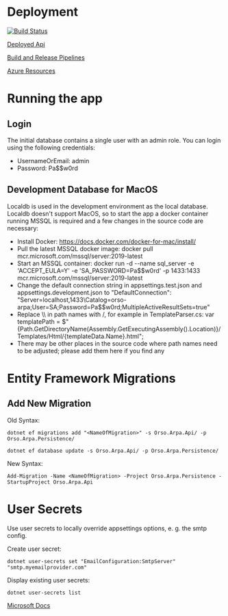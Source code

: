 # Deployment
[![Build Status](https://dev.azure.com/OrsoDevOps/Orso.Arpa.Api/_apis/build/status/orso-arpa%20-%201%20-%20CI?branchName=master)](https://dev.azure.com/OrsoDevOps/Orso.Arpa.Api/_build/latest?definitionId=2&branchName=master)

[Deployed Api](https://orso-arpa.azurewebsites.net)

[Build and Release Pipelines](https://dev.azure.com/OrsoDevOps/Orso.Arpa.Api)

[Azure Resources](https://portal.azure.com/#@azureorso.onmicrosoft.com/resource/subscriptions/c0b08a7a-5482-41e5-a89a-8805790176c5/resourceGroups/Orso.Arpa/overview)

# Running the app

## Login
The initial database contains a single user with an admin role. You can login using the following credentials:
* UsernameOrEmail: admin
* Password: Pa$$w0rd

## Development Database for MacOS
Localdb is used in the development environment as the local database. Localdb doesn't support MacOS, so to start the app a docker container running MSSQL is required and a few changes in the source code are necessary:
* Install Docker: https://docs.docker.com/docker-for-mac/install/
* Pull the latest MSSQL docker image: docker pull mcr.microsoft.com/mssql/server:2019-latest
* Start an MSSQL container: docker run -d --name sql_server -e 'ACCEPT_EULA=Y' -e 'SA_PASSWORD=Pa$$w0rd' -p 1433:1433 mcr.microsoft.com/mssql/server:2019-latest
* Change the default connection string in appsettings.test.json and appsettings.development.json to "DefaultConnection": "Server=localhost,1433\\Catalog=orso-arpa;User=SA;Password=Pa$$w0rd;MultipleActiveResultSets=true"
* Replace \\\ in path names with /, for example in TemplateParser.cs:
var templatePath = $"{Path.GetDirectoryName(Assembly.GetExecutingAssembly().Location)}/Templates/Html/{templateData.Name}.html";
* There may be other places in the source code where path names need to be adjusted; please add them here if you find any

# Entity Framework Migrations

## Add New Migration
Old Syntax:
```
dotnet ef migrations add "<NameOfMigration>" -s Orso.Arpa.Api/ -p Orso.Arpa.Persistence/

dotnet ef database update -s Orso.Arpa.Api/ -p Orso.Arpa.Persistence/
```

New Syntax:
```
Add-Migration -Name <NameOfMigration> -Project Orso.Arpa.Persistence -StartupProject Orso.Arpa.Api
```

# User Secrets

Use user secrets to locally override appsettings options, e. g. the smtp config.

Create user secret:
```
dotnet user-secrets set "EmailConfiguration:SmtpServer" "smtp.myemailprovider.com"
```

Display existing user secrets:
```
dotnet user-secrets list
```

[Microsoft Docs](https://docs.microsoft.com/en-us/aspnet/core/security/app-secrets?view=aspnetcore-5.0&tabs=windows)
